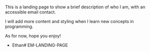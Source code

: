 This is a landing page to show a brief description of who I am, with an accessible email contact.

I will add more content and styling when I learn new concepts in programming.

As for now, hope you enjoy!

- Ethan# EM-LANDING-PAGE
